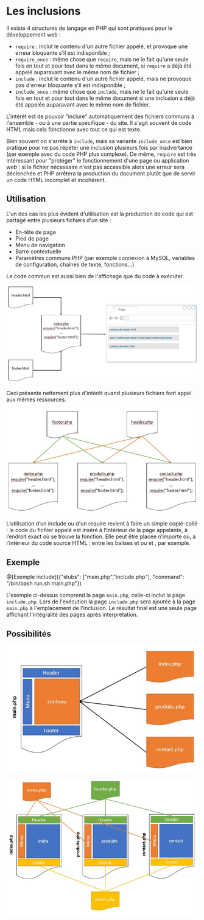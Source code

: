 # Les inclusions

Il existe 4 structures de langage en PHP qui sont pratiques pour le développement web :
- `require` : inclut le contenu d'un autre fichier appelé, et provoque une erreur bloquante s'il est indisponible ;
- `require_once` : même chose que `require`, mais ne le fait qu'une seule fois en tout et pour tout dans le même document, si `require` a déjà été appelé auparavant avec le même nom de fichier ;
- `include` : inclut le contenu d'un autre fichier appelé, mais ne provoque pas d'erreur bloquante s'il est indisponible ;
- `include_once` : même chose que `include`, mais ne le fait qu'une seule fois en tout et pour tout dans le même document si une inclusion a déjà été appelée auparavant avec le même nom de fichier.

L'intérêt est de pouvoir "inclure" automatiquement des fichiers communs à l'ensemble - ou à une partie spécifique - du site. Il s'agit souvent de code HTML mais cela fonctionne avec tout ce qui est texte. 

Bien souvent on s'arrête à `include`, mais sa variante `include_once` est bien pratique pour ne pas répéter une inclusion plusieurs fois par inadvertance (par exemple avec du code PHP plus complexe). De même, `require` est très intéressant pour "protéger" le fonctionnement d'une page ou application web : si le fichier nécessaire n'est pas accessible alors une erreur sera déclenchée et PHP arrêtera la production du document plutôt que de servir un code HTML incomplet et incohérent.

## Utilisation

L'un des cas les plus évident d'utilisation est la production de code qui est partagé entre plusieurs fichiers d'un site : 
- En-tête de page
- Pied de page
- Menu de navigation
- Barre contextuelle
- Paramètres communs PHP (par exemple connexion à MySQL, variables de configuration, chaînes de texte, fonctions...) 

Le code commun est aussi bien de l'affichage que du code à exécuter.

![Exemple include](images/exemple_include.JPG)

Ceci présente nettement plus d'intérêt quand plusieurs fichiers font appel aux mêmes ressources.

![Exemple include](images/exemple_include2.jpg)

L’utilisation d’un include ou d'un require revient à faire un simple copié-collé : le code du fichier appelé est inséré à l’intérieur de la page appelante, à l’endroit exact où se trouve la fonction. Elle peut être placée n’importe où, à l’intérieur du code source HTML : entre les balises <head> et </head> ou <body> et </body>, par exemple.

## Exemple

@[Exemple include]({"stubs": ["main.php","include.php"], "command": "/bin/bash run.sh main.php"})

L'exemple ci-dessus comprend la page `main.php`, celle-ci inclut la page `include.php`. Lors de l'exécution la page `include.php` sera ajoutée à la page `main.php` à l'emplacement de l'inclusion. Le résultat final est une seule page affichant l'intégralité des pages après interprétation.

## Possibilités

![Exemple 1](images/exemple_use1.jpg)

![Exemple 2](images/exemple_use2.jpg)